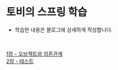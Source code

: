 # 토비의 스프링 학습
- 학습한 내용은 블로그에 상세하게 작성합니다.

<br>

[1장 - 오브젝트와 의존관계](https://hoonsb.tistory.com/18) <br>
[2장 - 테스트](https://hoonsb.tistory.com/20) <br>
